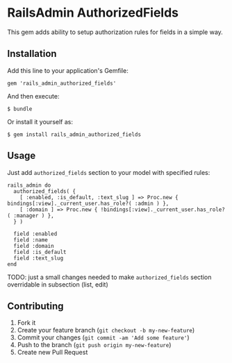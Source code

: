 # RailsAdmin AuthorizedFields

This gem adds ability to setup authorization rules for fields in a simple way.

## Installation

Add this line to your application's Gemfile:

    gem 'rails_admin_authorized_fields'

And then execute:

    $ bundle

Or install it yourself as:

    $ gem install rails_admin_authorized_fields

## Usage

Just add ```authorized_fields``` section to your model with specified rules:

    rails_admin do
      authorized_fields( {
        [ :enabled, :is_default, :text_slug ] => Proc.new { bindings[:view]._current_user.has_role?( :admin ) },
        [ :domain ] => Proc.new { !bindings[:view]._current_user.has_role?( :manager ) },
      } )

      field :enabled
      field :name
      field :domain
      field :is_default
      field :text_slug
    end

TODO: just a small changes needed to make ```authorized_fields``` section overridable in subsection (list, edit)

## Contributing

1. Fork it
2. Create your feature branch (`git checkout -b my-new-feature`)
3. Commit your changes (`git commit -am 'Add some feature'`)
4. Push to the branch (`git push origin my-new-feature`)
5. Create new Pull Request
